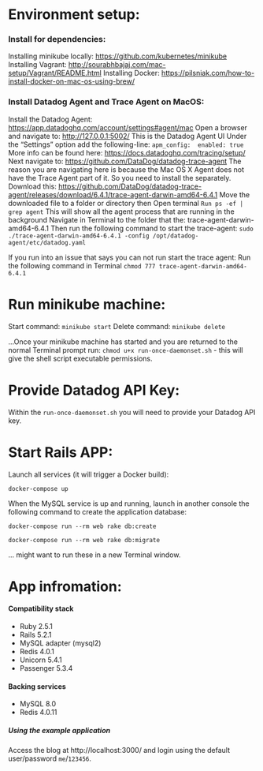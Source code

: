 # Environment setup:

### Install for dependencies:
Installing minikube locally: https://github.com/kubernetes/minikube
Installing Vagrant: http://sourabhbajaj.com/mac-setup/Vagrant/README.html
Installing Docker: https://pilsniak.com/how-to-install-docker-on-mac-os-using-brew/

### Install Datadog Agent and Trace Agent on MacOS:
Install the Datadog Agent:
https://app.datadoghq.com/account/settings#agent/mac
Open a browser and navigate to:  http://127.0.0.1:5002/
This is the Datadog Agent UI 
Under the “Settings” option add the following-line:
`apm_config: 
   enabled: true`
More info can be found here: https://docs.datadoghq.com/tracing/setup/
Next navigate to: https://github.com/DataDog/datadog-trace-agent
The reason you are navigating here is because the Mac OS X Agent does not have the Trace Agent part of it. So you need to install the separately.
Download this: https://github.com/DataDog/datadog-trace-agent/releases/download/6.4.1/trace-agent-darwin-amd64-6.4.1
Move the downloaded file to a folder or directory then
Open terminal 
`Run ps -ef | grep agent`
This will show all the agent process that are running in the background
Navigate in Terminal to the folder that the: trace-agent-darwin-amd64-6.4.1
Then run the following command to start the trace-agent: `sudo ./trace-agent-darwin-amd64-6.4.1 -config /opt/datadog-agent/etc/datadog.yaml`

If you run into an issue that says you can not run start the trace agent: 
Run the following command in Terminal
`chmod 777 trace-agent-darwin-amd64-6.4.1`

# Run minikube machine: 
Start command: `minikube start`
Delete command: `minikube delete`

...Once your minikube machine has started and you are returned to the normal Terminal prompt run: `chmod u+x run-once-daemonset.sh` - this will give the shell script executable permissions.

# Provide Datadog API Key:
Within the `run-once-daemonset.sh` you will need to provide your Datadog API key.

# Start Rails APP:
Launch all services (it will trigger a Docker build):

`docker-compose up`

When the MySQL service is up and running, launch in another console the following
command to create the application database:

`docker-compose run --rm web rake db:create`

`docker-compose run --rm web rake db:migrate` 

... might want to run these in a new Terminal window.

# App infromation: 

#### Compatibility stack

* Ruby 2.5.1
* Rails 5.2.1
* MySQL adapter (mysql2)
* Redis 4.0.1
* Unicorn 5.4.1
* Passenger 5.3.4

#### Backing services

* MySQL 8.0
* Redis 4.0.11

##### Using the example application

Access the blog at http://localhost:3000/ and login using the default user/password `me`/`123456`.
